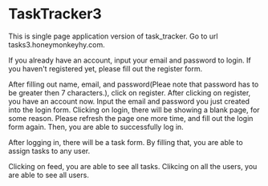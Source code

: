 # TaskTracker3

This is single page application version of task_tracker.
Go to url tasks3.honeymonkeyhy.com.

If you already have an account, input your email and password to login.
If you haven't registered yet, please fill out the register form.

After filling out name, email, and password(Pleae note that password has to be greater then 7 characters.), click on register.
After clicking on register, you have an account now. 
Input the email and password you just created into the login form.
Clicking on login, there will be showing a blank page, for some reason.
Please refresh the page one more time, and fill out the login form again. Then, you are able to successfully log in.

After logging in, there will be a task form. By filling that, you are able to assign tasks to any user. 

Clicking on feed, you are able to see all tasks. 
Clikcing on all the users, you are able to see all users.

